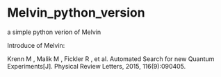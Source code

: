 # Melvin_python_version
a simple python verion of Melvin

Introduce of Melvin:

Krenn M , Malik M , Fickler R , et al. Automated Search for new Quantum Experiments[J]. Physical Review Letters, 2015, 116(9):090405.
